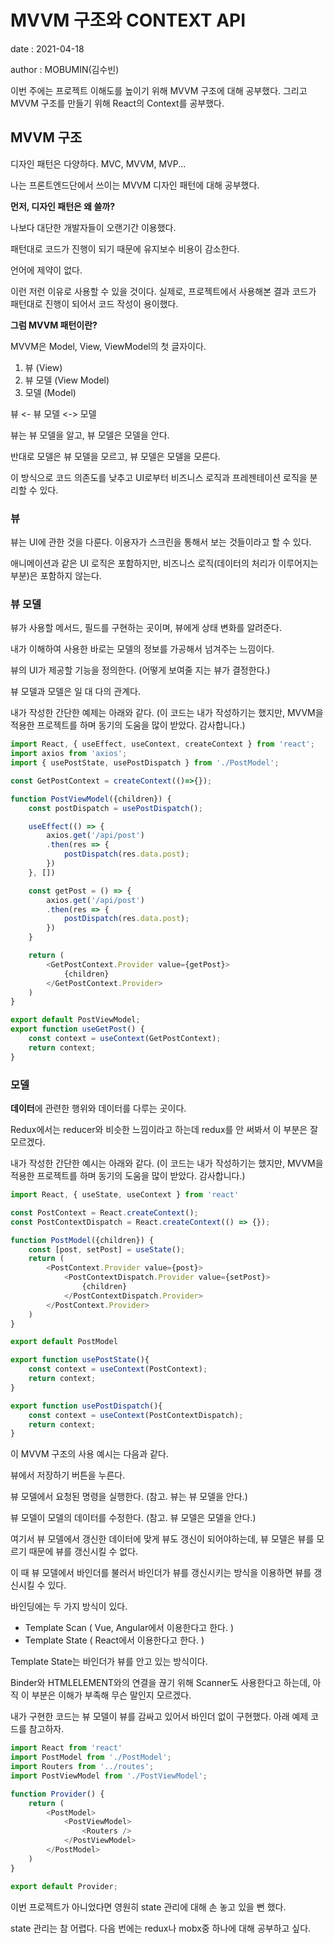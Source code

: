 # MVVM 구조와 CONTEXT API

date : 2021-04-18

author : MOBUMIN(김수빈)

이번 주에는 프로젝트 이해도를 높이기 위해 MVVM 구조에 대해 공부했다. 그리고 MVVM 구조를 만들기 위해 React의 Context를 공부했다.

## MVVM 구조

디자인 패턴은 다양하다. MVC, MVVM, MVP...

나는 프론트엔드단에서 쓰이는 MVVM 디자인 패턴에 대해 공부했다.

**먼저, 디자인 패턴은 왜 쓸까?**

나보다 대단한 개발자들이 오랜기간 이용했다.

패턴대로 코드가 진행이 되기 때문에 유지보수 비용이 감소한다.

언어에 제약이 없다.

이런 저런 이유로 사용할 수 있을 것이다. 실제로, 프로젝트에서 사용해본 결과 코드가 패턴대로 진행이 되어서 코드 작성이 용이했다.

**그럼 MVVM 패턴이란?**

MVVM은 Model, View, ViewModel의 첫 글자이다.

1. 뷰 (View)
2. 뷰 모델 (View Model)
3. 모델 (Model)

뷰 <- 뷰 모델 <-> 모델

뷰는 뷰 모델을 알고, 뷰 모델은 모델을 안다.

반대로 모델은 뷰 모델을 모르고, 뷰 모델은 모델을 모른다.

이 방식으로 코드 의존도를 낮추고 UI로부터 비즈니스 로직과 프레젠테이션 로직을 분리할 수 있다.

### 뷰

뷰는 UI에 관한 것을 다룬다. 이용자가 스크린을 통해서 보는 것들이라고 할 수 있다.

애니메이션과 같은 UI 로직은 포함하지만, 비즈니스 로직(데이터의 처리가 이루어지는 부분)은 포함하지 않는다.

### 뷰 모델

뷰가 사용할 메서드, 필드를 구현하는 곳이며, 뷰에게 상태 변화를 알려준다.

내가 이해하여 사용한 바로는 모델의 정보를 가공해서 넘겨주는 느낌이다.

뷰의 UI가 제공할 기능을 정의한다. (어떻게 보여줄 지는 뷰가 결정한다.)

뷰 모델과 모델은 일 대 다의 관계다.

내가 작성한 간단한 예제는 아래와 같다. (이 코드는 내가 작성하기는 했지만, MVVM을 적용한 프로젝트를 하며 동기의 도움을 많이 받았다. 감사합니다.)

``` js
import React, { useEffect, useContext, createContext } from 'react';
import axios from 'axios';
import { usePostState, usePostDispatch } from './PostModel';

const GetPostContext = createContext(()=>{});

function PostViewModel({children}) {
	const postDispatch = usePostDispatch();

	useEffect(() => {
		axios.get('/api/post')
		.then(res => {
			postDispatch(res.data.post);
		})
	}, [])

	const getPost = () => {
		axios.get('/api/post')
		.then(res => {
			postDispatch(res.data.post);
		})
	}

	return (
		<GetPostContext.Provider value={getPost}>
			{children}
		</GetPostContext.Provider>
	)
}

export default PostViewModel;
export function useGetPost() {
	const context = useContext(GetPostContext);
	return context;
}
```

### 모델

**데이터**에 관련한 행위와 데이터를 다루는 곳이다.

Redux에서는 reducer와 비슷한 느낌이라고 하는데 redux를 안 써봐서 이 부분은 잘 모르겠다.

내가 작성한 간단한 예시는 아래와 같다. (이 코드는 내가 작성하기는 했지만, MVVM을 적용한 프로젝트를 하며 동기의 도움을 많이 받았다. 감사합니다.)

```js
import React, { useState, useContext } from 'react'

const PostContext = React.createContext();
const PostContextDispatch = React.createContext(() => {});

function PostModel({children}) {
	const [post, setPost] = useState();
	return (
		<PostContext.Provider value={post}>
			<PostContextDispatch.Provider value={setPost}>
				{children}
			</PostContextDispatch.Provider>
		</PostContext.Provider>
	)
}

export default PostModel

export function usePostState(){
	const context = useContext(PostContext);
	return context;
}

export function usePostDispatch(){
	const context = useContext(PostContextDispatch);
	return context;
}
```

이 MVVM 구조의 사용 예시는 다음과 같다.

뷰에서 저장하기 버튼을 누른다.

뷰 모델에서 요청된 명령을 실행한다. (참고. 뷰는 뷰 모델을 안다.)

뷰 모델이 모델의 데이터를 수정한다. (참고. 뷰 모델은 모델을 안다.)

여기서 뷰 모델에서 갱신한 데이터에 맞게 뷰도 갱신이 되어야하는데, 뷰 모델은 뷰를 모르기 때문에 뷰를 갱신시킬 수 없다.

이 때 뷰 모델에서 바인더를 불러서 바인더가 뷰를 갱신시키는 방식을 이용하면 뷰를 갱신시킬 수 있다.

바인딩에는 두 가지 방식이 있다.

* Template Scan ( Vue, Angular에서 이용한다고 한다. )
* Template State ( React에서 이용한다고 한다. )

Template State는 바인더가 뷰를 안고 있는 방식이다.

Binder와 HTMLELEMENT와의 연결을 끊기 위해 Scanner도 사용한다고 하는데, 아직 이 부분은 이해가 부족해 무슨 말인지 모르겠다.

내가 구현한 코드는 뷰 모델이 뷰를 감싸고 있어서 바인더 없이 구현했다. 아래 예제 코드를 참고하자.

```js
import React from 'react'
import PostModel from './PostModel';
import Routers from '../routes';
import PostViewModel from './PostViewModel';

function Provider() {
	return (
		<PostModel>
			<PostViewModel>
				<Routers />
			</PostViewModel>
		</PostModel>
	)
}

export default Provider;
```

이번 프로젝트가 아니었다면 영원히 state 관리에 대해 손 놓고 있을 뻔 했다.

state 관리는 참 어렵다. 다음 번에는 redux나 mobx중 하나에 대해 공부하고 싶다.
